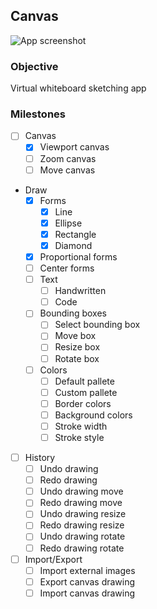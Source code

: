 ## Canvas

![App screenshot](./public/screenshots/screenshot.png)

### Objective

Virtual whiteboard sketching app

### Milestones

- [ ] Canvas
  - [x] Viewport canvas
  - [ ] Zoom canvas
  - [ ] Move canvas
- Draw
  - [x] Forms
    - [x] Line
    - [x] Ellipse
    - [x] Rectangle
    - [x] Diamond
  - [x] Proportional forms
  - [ ] Center forms
  - [ ] Text
    - [ ] Handwritten
    - [ ] Code
  - [ ] Bounding boxes
    - [ ] Select bounding box
    - [ ] Move box
    - [ ] Resize box
    - [ ] Rotate box
  - [ ] Colors
    - [ ] Default pallete
    - [ ] Custom pallete
    - [ ] Border colors
    - [ ] Background colors
    - [ ] Stroke width
    - [ ] Stroke style
- [ ] History
  - [ ] Undo drawing
  - [ ] Redo drawing
  - [ ] Undo drawing move
  - [ ] Redo drawing move
  - [ ] Undo drawing resize
  - [ ] Redo drawing resize
  - [ ] Undo drawing rotate
  - [ ] Redo drawing rotate
- [ ] Import/Export
  - [ ] Import external images
  - [ ] Export canvas drawing
  - [ ] Import canvas drawing
